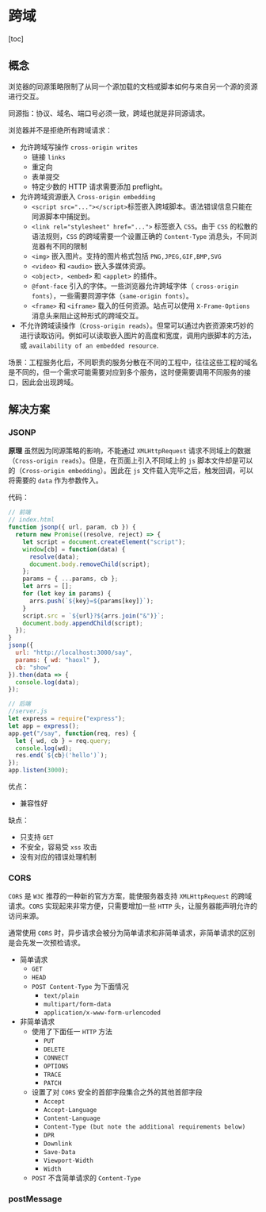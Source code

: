 # 跨域

[toc]

## 概念

浏览器的同源策略限制了从同一个源加载的文档或脚本如何与来自另一个源的资源进行交互。

同源指：协议、域名、端口号必须一致，跨域也就是非同源请求。

浏览器并不是拒绝所有跨域请求：

- 允许跨域写操作 `cross-origin writes`
  - 链接 `links`
  - 重定向
  - 表单提交
  - 特定少数的 HTTP 请求需要添加 preflight。
- 允许跨域资源嵌入 `Cross-origin embedding`
  - `<script src="..."></script>`标签嵌入跨域脚本。语法错误信息只能在同源脚本中捕捉到。
  - `<link rel="stylesheet" href="...">` 标签嵌入 `CSS`。由于 `CSS` 的松散的语法规则，`CSS` 的跨域需要一个设置正确的 `Content-Type` 消息头，不同浏览器有不同的限制
  - `<img>` 嵌入图片。支持的图片格式包括 `PNG,JPEG,GIF,BMP,SVG`
  - `<video>` 和 `<audio>` 嵌入多媒体资源。
  - `<object>, <embed>` 和 `<applet>` 的插件。
  - `@font-face` 引入的字体。一些浏览器允许跨域字体（ `cross-origin fonts`），一些需要同源字体（`same-origin fonts`）。
  - `<frame>` 和 `<iframe>` 载入的任何资源。站点可以使用 `X-Frame-Options` 消息头来阻止这种形式的跨域交互。
- 不允许跨域读操作（`Cross-origin reads`）。但常可以通过内嵌资源来巧妙的进行读取访问。例如可以读取嵌入图片的高度和宽度，调用内嵌脚本的方法，或 `availability of an embedded resource`.

场景：工程服务化后，不同职责的服务分散在不同的工程中，往往这些工程的域名是不同的，但一个需求可能需要对应到多个服务，这时便需要调用不同服务的接口，因此会出现跨域。

## 解决方案

### JSONP

**原理**
虽然因为同源策略的影响，不能通过 `XMLHttpRequest` 请求不同域上的数据（`Cross-origin reads`）。但是，在页面上引入不同域上的 `js` 脚本文件却是可以的（`Cross-origin embedding`）。因此在 `js` 文件载入完毕之后，触发回调，可以将需要的 `data` 作为参数传入。

代码：

```js
// 前端
// index.html
function jsonp({ url, param, cb }) {
  return new Promise((resolve, reject) => {
    let script = document.createElement("script");
    window[cb] = function(data) {
      resolve(data);
      document.body.removeChild(script);
    };
    params = { ...params, cb };
    let arrs = [];
    for (let key in params) {
      arrs.push(`${key}=${params[key]}`);
    }
    script.src = `${url}?${arrs.join("&")}`;
    document.body.appendChild(script);
  });
}
jsonp({
  url: "http://localhost:3000/say",
  params: { wd: "haoxl" },
  cb: "show"
}).then(data => {
  console.log(data);
});

// 后端
//server.js
let express = require("express");
let app = express();
app.get("/say", function(req, res) {
  let { wd, cb } = req.query;
  console.log(wd);
  res.end(`${cb}('hello')`);
});
app.listen(3000);
```

优点：

- 兼容性好

缺点：

- 只支持 `GET`
- 不安全，容易受 `xss` 攻击
- 没有对应的错误处理机制

### CORS

`CORS` 是 `W3C` 推荐的一种新的官方方案，能使服务器支持 `XMLHttpRequest` 的跨域请求。`CORS` 实现起来非常方便，只需要增加一些 `HTTP` 头，让服务器能声明允许的访问来源。

通常使用 `CORS` 时，异步请求会被分为简单请求和非简单请求，非简单请求的区别是会先发一次预检请求。

- 简单请求
  - `GET`
  - `HEAD`
  - `POST Content-Type` 为下面情况
    - `text/plain`
    - `multipart/form-data`
    - `application/x-www-form-urlencoded`
- 非简单请求
  - 使用了下面任一 `HTTP` 方法
    - `PUT`
    - `DELETE`
    - `CONNECT`
    - `OPTIONS`
    - `TRACE`
    - `PATCH`
  - 设置了对 `CORS` 安全的首部字段集合之外的其他首部字段
    - `Accept`
    - `Accept-Language`
    - `Content-Language`
    - `Content-Type (but note the additional requirements below)`
    - `DPR`
    - `Downlink`
    - `Save-Data`
    - `Viewport-Width`
    - `Width`
  - `POST` 不含简单请求的 `Content-Type`

### postMessage
